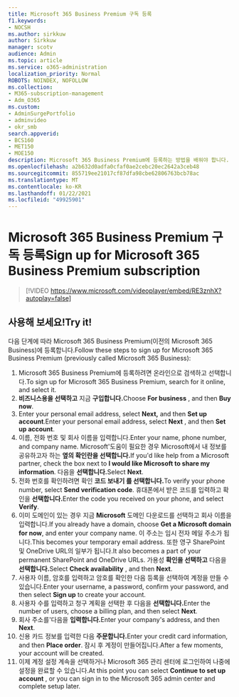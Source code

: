 ```yaml
---
title: Microsoft 365 Business Premium 구독 등록
f1.keywords:
- NOCSH
ms.author: sirkkuw
author: Sirkkuw
manager: scotv
audience: Admin
ms.topic: article
ms.service: o365-administration
localization_priority: Normal
ROBOTS: NOINDEX, NOFOLLOW
ms.collection:
- M365-subscription-management
- Adm_O365
ms.custom:
- AdminSurgePortfolio
- adminvideo
- okr_smb
search.appverid:
- BCS160
- MET150
- MOE150
description: Microsoft 365 Business Premium에 등록하는 방법을 배워야 합니다.
ms.openlocfilehash: a2b632d0adfa0cfaf0ae2cebc20ec2642a3ceb48
ms.sourcegitcommit: 855719ee21017cf87dfa98cbe62806763bcb78ac
ms.translationtype: MT
ms.contentlocale: ko-KR
ms.lasthandoff: 01/22/2021
ms.locfileid: "49925901"
---
```

# <a name="sign-up-for-microsoft-365-business-premium-subscription"></a><span data-ttu-id="125e1-103">Microsoft 365 Business Premium 구독 등록</span><span class="sxs-lookup"><span data-stu-id="125e1-103">Sign up for Microsoft 365 Business Premium subscription</span></span>

> [!VIDEO https://www.microsoft.com/videoplayer/embed/RE3znhX?autoplay=false]

## <a name="try-it"></a><span data-ttu-id="125e1-104">사용해 보세요!</span><span class="sxs-lookup"><span data-stu-id="125e1-104">Try it!</span></span>

<span data-ttu-id="125e1-105">다음 단계에 따라 Microsoft 365 Business Premium(이전의 Microsoft 365 Business)에 등록합니다.</span><span class="sxs-lookup"><span data-stu-id="125e1-105">Follow these steps to sign up for Microsoft 365 Business Premium (previously called Microsoft 365 Business):</span></span>

1. <span data-ttu-id="125e1-106">Microsoft 365 Business Premium에 등록하려면 온라인으로 검색하고 선택합니다.</span><span class="sxs-lookup"><span data-stu-id="125e1-106">To sign up for Microsoft 365 Business Premium, search for it online, and select it.</span></span>
2. <span data-ttu-id="125e1-107">**비즈니스용을 선택하고** 지금 **구입합니다.**</span><span class="sxs-lookup"><span data-stu-id="125e1-107">Choose  **For business** , and then  **Buy now**.</span></span>
3. <span data-ttu-id="125e1-108">Enter your personal email address, select  **Next,** and then  **Set up account**.</span><span class="sxs-lookup"><span data-stu-id="125e1-108">Enter your personal email address, select  **Next** , and then  **Set up account**.</span></span>
4. <span data-ttu-id="125e1-109">이름, 전화 번호 및 회사 이름을 입력합니다.</span><span class="sxs-lookup"><span data-stu-id="125e1-109">Enter your name, phone number, and company name.</span></span> <span data-ttu-id="125e1-110">Microsoft&#39;도움이 필요한 경우 Microsoft에서 내 정보를 공유하고자 하는 **옆의 확인란을 선택합니다.**</span><span class="sxs-lookup"><span data-stu-id="125e1-110">If you&#39;d like help from a Microsoft partner, check the box next to  **I would like Microsoft to share my information**.</span></span> <span data-ttu-id="125e1-111">다음을 **선택합니다.**</span><span class="sxs-lookup"><span data-stu-id="125e1-111">Select  **Next**.</span></span>
5. <span data-ttu-id="125e1-112">전화 번호를 확인하려면 확인 **코드 보내기 를 선택합니다.**</span><span class="sxs-lookup"><span data-stu-id="125e1-112">To verify your phone number, select  **Send verification code**.</span></span> <span data-ttu-id="125e1-113">휴대폰에서 받은 코드를 입력하고 확인을 **선택합니다.**</span><span class="sxs-lookup"><span data-stu-id="125e1-113">Enter the code you received on your phone, and select  **Verify**.</span></span>
6. <span data-ttu-id="125e1-114">이미 도메인이 있는 경우 지금  **Microsoft** 도메인 다운로드를 선택하고 회사 이름을 입력합니다.</span><span class="sxs-lookup"><span data-stu-id="125e1-114">If you already have a domain, choose  **Get a Microsoft domain for now**, and enter your company name.</span></span> <span data-ttu-id="125e1-115">이 주소는 임시 전자 메일 주소가 됩니다.</span><span class="sxs-lookup"><span data-stu-id="125e1-115">This becomes your temporary email address.</span></span> <span data-ttu-id="125e1-116">또한 영구 SharePoint 및 OneDrive URL의 일부가 됩니다.</span><span class="sxs-lookup"><span data-stu-id="125e1-116">It also becomes a part of your permanent SharePoint and OneDrive URLs.</span></span> <span data-ttu-id="125e1-117">가용성 **확인을 선택하고** 다음을 **선택합니다.**</span><span class="sxs-lookup"><span data-stu-id="125e1-117">Select  **Check availability** , and then  **Next**.</span></span>
7. <span data-ttu-id="125e1-118">사용자 이름, 암호를 입력하고 암호를 확인한  다음 등록을 선택하여 계정을 만들 수 있습니다.</span><span class="sxs-lookup"><span data-stu-id="125e1-118">Enter your username, a password, confirm your password, and then select  **Sign up**  to create your account.</span></span>
8. <span data-ttu-id="125e1-119">사용자 수를 입력하고 청구 계획을 선택한 후 다음을 **선택합니다.**</span><span class="sxs-lookup"><span data-stu-id="125e1-119">Enter the number of users, choose a billing plan, and then select  **Next**.</span></span>
9.  <span data-ttu-id="125e1-120">회사 주소를&#39;다음을 **입력합니다.**</span><span class="sxs-lookup"><span data-stu-id="125e1-120">Enter your company&#39;s address, and then  **Next**.</span></span>
10. <span data-ttu-id="125e1-121">신용 카드 정보를 입력한 다음 **주문합니다.**</span><span class="sxs-lookup"><span data-stu-id="125e1-121">Enter your credit card information, and then  **Place order**.</span></span> <span data-ttu-id="125e1-122">잠시 후 계정이 만들어집니다.</span><span class="sxs-lookup"><span data-stu-id="125e1-122">After a few moments, your account will be created.</span></span>
11. <span data-ttu-id="125e1-123">이제 계정 설정  계속을 선택하거나 Microsoft 365 관리 센터에 로그인하여 나중에 설정을 완료할 수 있습니다.</span><span class="sxs-lookup"><span data-stu-id="125e1-123">At this point you can select  **Continue to set up account** , or you can sign in to the Microsoft 365 admin center and complete setup later.</span></span>